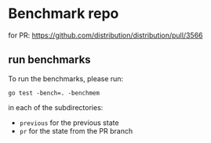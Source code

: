 # Benchmark repo

for PR: https://github.com/distribution/distribution/pull/3566

## run benchmarks

To run the benchmarks, please run:

```
go test -bench=. -benchmem
```

in each of the subdirectories:
- `previous` for the previous state
- `pr` for the state from the PR branch
